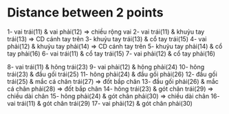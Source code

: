 # Distance between 2 points

1- vai trái(11) & vai phải(12) => chiều rộng vai
2- vai trái(11) & khuỷu tay trái(13) => CD cánh tay trên
3- khuỷu tay trái(13) & cổ tay trái(15)
4- vai phải(12) & khuỷu tay phải(14) => CD cánh tay trên
5- khuỷu tay phải(14) & cổ tay phải(16)
6- vai trái(11) & cổ tay trái(15)
7- vai phải(12) & cổ tay phải(16)

8- vai trái(11) & hông trái(23)
9- vai phải(12) & hông phải(24)
10- hông trái(23) & đầu gối trái(25)
11- hông phải(24) & đầu gối phải(26)
12- đầu gối trái(25) & mắc cá chân trái(27) => đốt bắp chân
13- đầu gối phải(26) & mắc cá chân phải(28) => đốt bắp chân
14- hông trái(23) & gót chân trái(29) => chiều dài chân
15- hông phải(24) & gót chân phải(30) => chiều dài chân
16- vai trái(11) & gót chân trái(29)
17- vai phải(12) & gót chân phải(30)
